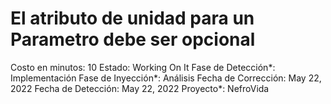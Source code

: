 # El atributo de unidad para un Parametro debe ser opcional

Costo en minutos: 10
Estado: Working On It
Fase de Detección*: Implementación
Fase de Inyección*: Análisis
Fecha de Corrección: May 22, 2022
Fecha de Detección: May 22, 2022
Proyecto*: NefroVida